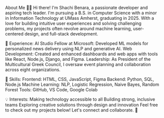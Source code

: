 About Me 👩‍💻
Hi there! I'm Shachi Benara, a passionate developer and aspiring tech leader. I'm pursuing a B.S. in Computer Science with a minor in Information Technology at UMass Amherst, graduating in 2025. With a love for building intuitive user experiences and solving challenging problems, my projects often revolve around machine learning, user-centered design, and full-stack development.

🌟 Experience:
AI Studio Fellow at Microsoft: Developed ML models for personalized news delivery using NLP and generative AI.
Web Development: Created and enhanced dashboards and web apps with tools like React, Node.js, Django, and Figma.
Leadership: As President of the Multicultural Greek Council, I oversaw event planning and collaboration across eight organizations.

🔧 Skills:
Frontend: HTML, CSS, JavaScript, Figma
Backend: Python, SQL, Node.js
Machine Learning: NLP, Logistic Regression, Naive Bayes, Random Forest
Tools: GitHub, VS Code, Google Colab

💡 Interests:
Making technology accessible to all
Building strong, inclusive teams
Exploring creative solutions through design and innovation
Feel free to check out my projects below! Let's connect and collaborate. 🚀



